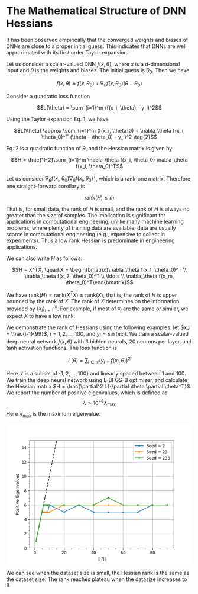 # The Mathematical Structure of DNN Hessians

It has been observed empirically that the converged weights and biases of DNNs are close to a proper initial guess. This indicates that DNNs are well approximated with its first order Taylor expansion. 

Let us consider a scalar-valued DNN $f(x, \theta)$, where $x$ is a $d$-dimensional input and $\theta$ is the weights and biases. The initial guess is $\theta_0$. Then we have 

$$f(x, \theta) \approx f(x, \theta_0) + \nabla_\theta f(x, \theta_0) (\theta - \theta_0)\tag{1}$$

Consider a quadratic loss function 

$$L(\theta) = \sum_{i=1}^m (f(x_i, \theta) - y_i)^2$$

Using the Taylor expansion Eq. 1, we have 

$$L(\theta) \approx \sum_{i=1}^m (f(x_i, \theta_0) + \nabla_\theta f(x_i, \theta_0)^T (\theta - \theta_0) - y_i)^2 \tag{2}$$

Eq. 2 is a quadratic function of $\theta$, and the Hessian matrix is given by 

$$H = \frac{1}{2}\sum_{i=1}^m \nabla_\theta f(x_i, \theta_0) \nabla_\theta f(x_i, \theta_0)^T$$

Let us consider $\nabla_\theta f(x_i, \theta_0) \nabla_\theta f(x_i, \theta_0)^T$, which is a rank-one matrix. Therefore, one straight-forward corollary is 

$$\text{rank}(H) \leq m$$

That is, for small data, the rank of $H$ is small, and the rank of $H$ is always no greater than the size of samples. The implication is significant for applications in computational engineering: unlike many machine learning problems, where plenty of training data are available, data are usually scarce in computational engineering (e.g., expensive to collect in experiments). Thus a low rank Hessian is predominate in engineering applications. 

We can also write $H$ as follows:

$$H = X^TX, \quad X = \begin{bmatrix}\nabla_\theta f(x_1, \theta_0)^T \\ \nabla_\theta f(x_2, \theta_0)^T \\ \ldots \\ \nabla_\theta f(x_m, \theta_0)^T\end{bmatrix}$$

We have $\text{rank}(H) = \text{rank}(X^TX) \leq \text{rank}(X)$, that is, the rank of $H$ is upper bounded by the rank of $X$. The rank of $X$ determines on the information provided by $\{x_i\}_{i=1}^m$. For example, if most of $x_i$ are the same or similar, we expect $X$ to have a low rank. 


We demonstrate the rank of Hessians using the following examples: let $x_i = \frac{i-1}{99}$, $i = 1, 2, \ldots, 100$, and $y_i = \sin(\pi x_i)$. We train a scalar-valued deep neural network $f(x, \theta)$ with  3 hidden neurals, 20 neurons per layer, and tanh activation functions. The loss function is 

$$L(\theta) = \sum_{i\in\mathcal{I}} (y_i - f(x_i, \theta))^2$$

Here $\mathcal{I}$ is a subset of $\{1,2,\ldots, 100\}$ and linearly spaced between 1 and 100. We train the deep neural network using L-BFGS-B optimizer, and calculate the Hessian matrix $H = \frac{\partial^2 L}{\partial \theta \partial \theta^T}$. We report the number of positive eigenvalues, which is defined as 
$$\lambda > 10^{-6} \lambda_{\max}$$
Here $\lambda_{\max}$ is the maximum eigenvalue. 

![](https://github.com/ADCMEMarket/ADCMEImages/blob/master/ADCME/second_order_optimizer/hessian_eigenvalue_rank.png?raw=true)

We can see when the dataset size is small, the Hessian rank is the same as the dataset size. The rank reaches plateau when the datasize increases to 6.  